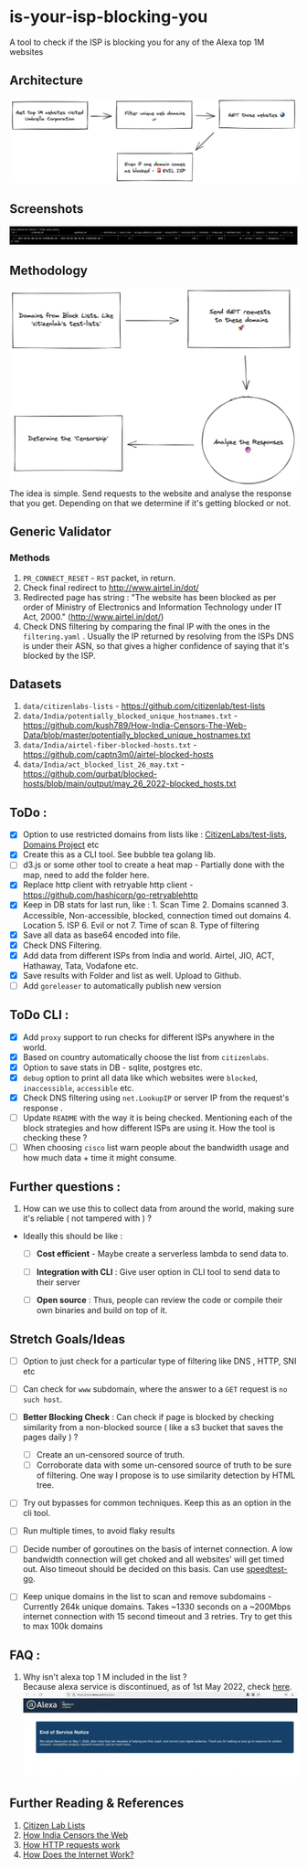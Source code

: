 # is-your-isp-blocking-you
A tool to check if the ISP is blocking you for any of the Alexa top 1M websites

## Architecture
![images/is-your-isp-blocking-you.png](./images/is-your-isp-blocking-you.png)

## Screenshots
![scan-stats-db](./images/scan-stats-db.png)

## Methodology
![methodology.png](./images/methodology.png)
The idea is simple. Send requests to the website and analyse the response that you get. Depending on that we determine if it's getting blocked or not.

## Generic Validator
### Methods

1. `PR_CONNECT_RESET` - `RST` packet, in return.
2. Check final redirect to http://www.airtel.in/dot/
3. Redirected page has string : "The website has been blocked as per order of Ministry of Electronics and Information Technology under IT Act, 2000." (http://www.airtel.in/dot/)
4. Check DNS filtering by comparing the final IP with the ones in the `filtering.yaml` . Usually the IP returned by resolving from the ISPs DNS is under their ASN, so that gives a higher confidence of saying that it's blocked by the ISP.


## Datasets
1. `data/citizenlabs-lists` - https://github.com/citizenlab/test-lists
2. `data/India/potentially_blocked_unique_hostnames.txt` - https://github.com/kush789/How-India-Censors-The-Web-Data/blob/master/potentially_blocked_unique_hostnames.txt
3. `data/India/airtel-fiber-blocked-hosts.txt` - https://github.com/captn3m0/airtel-blocked-hosts
4. `data/India/act_blocked_list_26_may.txt` - https://github.com/qurbat/blocked-hosts/blob/main/output/may_26_2022-blocked_hosts.txt

## ToDo :
- [x] Option to use restricted domains from lists like : [CitizenLabs/test-lists](https://github.com/citizenlab/test-lists), [Domains Project](https://github.com/tb0hdan/domains) etc
- [x] Create this as a CLI tool. See bubble tea golang lib.
- [ ] d3.js or some other tool to create a heat map - Partially done with the map, need to add the folder here.
- [x] Replace http client with retryable http client - https://github.com/hashicorp/go-retryablehttp
- [x] Keep in DB stats for last run, like : 1. Scan Time 2. Domains scanned 3. Accessible, Non-accessible, blocked, connection timed out domains 4. Location 5. ISP 6. Evil or not 7. Time of scan 8. Type of filtering
- [x] Save all data as base64 encoded into file.
- [x] Check DNS Filtering.
- [x] Add data from different ISPs from India and world. Airtel, JIO, ACT, Hathaway, Tata, Vodafone etc.
- [x] Save results with Folder and list as well. Upload to Github.
- [ ] Add `goreleaser` to automatically publish new version

## ToDo CLI :
- [x] Add `proxy` support to run checks for different ISPs anywhere in the world.
- [x] Based on country automatically choose the list from `citizenlabs`.
- [x] Option to save stats in DB - sqlite, postgres etc.
- [x] `debug` option to print all data like which websites were `blocked`, `inaccessible`, `accessible` etc.
- [x] Check DNS filtering using `net.LookupIP` or server IP from the request's response .
- [ ] Update `README` with the way it is being checked. Mentioning each of the block strategies and how different ISPs are using it. How the tool is checking these ?
- [ ] When choosing `cisco` list warn people about the bandwidth usage and how much data + time it might consume.

## Further questions :
1. How can we use this to collect data from around the world, making sure it's reliable ( not tampered with ) ?
- Ideally this should be like : 
  - [ ] **Cost efficient** - Maybe create a serverless lambda to send data to.
  - [ ] **Integration with CLI** : Give user option in CLI tool to send data to their server
  - [ ] **Open source** : Thus, people can review the code or compile their own binaries and build on top of it.


## Stretch Goals/Ideas
- [ ] Option to just check for a particular type of filtering like DNS , HTTP, SNI etc
- [ ] Can check for `www` subdomain, where the answer to a `GET` request is `no such host`.
- [ ] **Better Blocking Check** : Can check if page is blocked by checking similarity from a non-blocked source ( like a s3 bucket that saves the pages daily ) ?
  - [ ] Create an un-censored source of truth.
  - [ ] Corroborate data with some un-censored source of truth to be sure of filtering. One way I propose is to use similarity detection by HTML tree.
- [ ] Try out bypasses for common techniques. Keep this as an option in the cli tool.
- [ ] Run multiple times, to avoid flaky results
- [ ] Decide number of goroutines on the basis of internet connection. A low bandwidth connection will get choked and all websites' will get timed out. Also timeout should be decided on this basis. Can use [speedtest-go](https://github.com/showwin/speedtest-go).
- [ ] Keep unique domains in the list to scan and remove subdomains - Currently 264k unique domains. Takes ~1330 seconds on a ~200Mbps internet connection with 15 second timeout and 3 retries. Try to get this to max 100k domains


## FAQ :
1. Why isn't alexa top 1 M included in the list ?
<br/> Because alexa service is discontinued, as of 1st May 2022, check [here](https://www.alexa.com/topsites). ![](./images/alexa-top-1m-discontinued.png)

## Further Reading & References

1. [Citizen Lab Lists](https://github.com/citizenlab/test-lists)
2. [How India Censors the Web](https://arxiv.org/pdf/1912.08590.pdf)
3. [How HTTP requests work](https://flaviocopes.com/http-request/)
4. [How Does the Internet Work?](http://web.stanford.edu/class/msande91si/www-spr04/readings/week1/InternetWhitepaper.htm)
